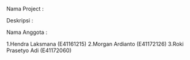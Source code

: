Nama Project : 

Deskripsi :

Nama Anggota :

1.Hendra Laksmana (E41161215)
2.Morgan Ardianto (E41172126)
3.Roki Prasetyo Adi (E41172060)

